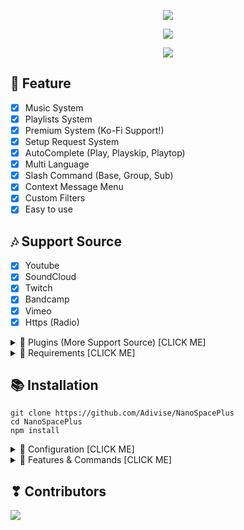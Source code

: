 <p align="center">
<img src="https://capsule-render.vercel.app/api?type=waving&color=gradient&height=200&section=header&text=NanoSpacePlus&fontSize=80&fontAlignY=35&animation=twinkling&fontColor=gradient"/> </a> 
</p>

<p align="center"> 
  <a href="https://discord.gg/SNG3dh3MbR" target="_blank"> <img src="https://discordapp.com/api/guilds/903043706410643496/widget.png?style=banner2"/> </a> 
</p>

<p align="center"> 
  <a href="https://ko-fi.com/nanotect" target="_blank"> <img src="https://ko-fi.com/img/githubbutton_sm.svg"/> </a> 
</p>

## 📑 Feature
- [x] Music System
- [x] Playlists System
- [x] Premium System (Ko-Fi Support!)
- [x] Setup Request System
- [x] AutoComplete (Play, Playskip, Playtop)
- [x] Multi Language
- [x] Slash Command (Base, Group, Sub)
- [x] Context Message Menu
- [x] Custom Filters
- [x] Easy to use

## 🎶 Support Source
- [x] Youtube
- [x] SoundCloud
- [x] Twitch
- [x] Bandcamp
- [x] Vimeo
- [x] Https (Radio)

<details><summary>📃 Plugins (More Support Source) [CLICK ME]</summary>
<p>

## 📃 Plugins (More Support Source) (Require: LavaLink v3.6.x)
- [x] [LavaSrc](https://github.com/TopiSenpai/LavaSrc)
- Spotify
- Deezer
- Apple
- Yandex

- [x] [skybot-lavalink-plugin](https://github.com/DuncteBot/skybot-lavalink-plugin)
- Mixcloud
- Ocremix
- Clyp
- Reddit
- Getyarn
- TikTok
- PornHub
- Soundgasm

</p>
</details>

<details><summary>📎 Requirements [CLICK ME]</summary>
<p>

## 📎 Requirements

- [x] Node.js v16+ **[Download](https://nodejs.org/en/download/)**
- [x] Discord Bot Token **[Guide](https://discordjs.guide/preparations/setting-up-a-bot-application.html#creating-your-bot)**
- [x] LavaLink **[Guide](https://github.com/freyacodes/lavalink)** (*Dev Version!* **[Download](https://ci.fredboat.com/repository/)**)
- [My Application File](https://cdn.discordapp.com/attachments/1010784573061349496/1038914440734715994/application.yml)
- [x] MongoDB **[Download](https://www.mongodb.com/try/download/community)** (Download & install = Finish!)

## 🛑 Super Requirements 

- Java 11-13 **[Download JDK13](http://www.mediafire.com/file/m6gk7aoq96db8g0/file)** (i use this version) for LAVALINK!

</p>
</details>

## 📚 Installation

```
git clone https://github.com/Adivise/NanoSpacePlus
cd NanoSpacePlus
npm install
```

<details><summary>📄 Configuration [CLICK ME]</summary>
<p>

## 📄 Configuration

Copy or Rename `.env.example` to `.env` and fill out the values:

```.env
# Bot
TOKEN=REPLACE_HERE
NP_REALTIME=false
LEAVE_TIMEOUT=120000
LANGUAGE=en
EMBED_COLOR=#000001

# Dev
OWNER_ID=REPLACE_HERE

# Database
MONGO_URI=mongodb://127.0.0.1:27017/nanospaceplus
LIMIT_TRACK=50
LIMIT_PLAYLIST=10

# Nodes
NODE_HOST=localhost
NODE_PORT=5555
NODE_PASSWORD=123456
```
After installation or finishes all you can use `node .` to start the bot. or `Run Start.bat`

</p>
</details>

<details><summary>🔩 Features & Commands [CLICK ME]</summary>
<p>

## 🔩 Features & Commands

> Note: The default prefix is '/'

💬 **Context Menu**
- Play (Right-Click & Apps > Context | Play) 
- Skip (Right-Click & Apps > Context | Skip) 
- Stop (Right-Click & Apps > Context | Stop) 
- Shuffle (Right-Click & Apps > Context | Shuffle) 
- Loop (Right-Click & Apps > Context | Loop) 

💬 **Extra Commands!**
- Play (/extra play) 

🎶 **Music Commands!** 

- Play (/play [song/url])
- Search (/search [songname])
- Nowplaying (/nowplaying)
- Queue (/music queue [page])
- Repeat (/music loop type [current, all])
- Loopqueue (/music loopall)
- Shuffle (/music shuffle)
- Volume control (/music volume [10 - 100])
- Pause (/music pause)
- Resume (/music resume)
- Skip (/music skip)
- Skipto (/music skipto [position])
- Clear (/musicclear)
- Join (/music join)
- Leave (/music leave)
- Forward (/music forward [second])
- Seek (/music seek [second])
- Rewind (/music rewind [second])
- Replay (/music replay)
- 247 (/music 247)
- Previous (/music previous)
- Autoplay (/music autoplay)
- Move (/music move [song] [position])
- Remove (/music remove [song])
- PlaySkip (/music playskip [song/url])
<<<<<<< Updated upstream
- SearchSkip (/music searchskip [songname])
- PlayTop (/music playtop [song/url])
- SearchTop (/music searchtop [songname])
=======
- SearchSkip (/music searchskip [song/url])
- PlayTop (/music playtop [song/url])
- SearchTop (/music searchtop [song/url])
>>>>>>> Stashed changes

⏺ **Filter Commands!**
- Bass (/filter bass)
- Superbass (/filter superbass)
- Pop (/filter pop)
- Treblebass (/filter treblebass)
- Soft (/filter soft)
- Earrape (/filter earrape)
- Equalizer (/filter equalizer [14 bands])
- Speed (/filter speed [amount])
- Picth (/filter pitch [amount])
- Vaporwave (/filter vaporwave)
- Nightcore (/filter nightcore)
- Bassboost (/filter bassboost [-10 - 10])
- Rate (/filter rate)
- Reset (/filter reset)
- 3d (/filter 3d)
- China (/filter china)
- Chipmunk (/filter chipmunk)
- Darthvader (/filter darthvader)
- DoubleTime (/filter doubletime)
- SlowMotion (/filter slowmotion)
- Tremolo (/filter tremolo)
- Vibrate (/filter vibrate)
- Vibrato (/filter vibrato)
- Daycore (/filter daycore)
- Television (/filter Television)
	
📦 **Playlist Commands!**
- Create (/playlist create [name])
- Add (/playlist add [name] [link])
- Private (/playlist private [name])
- Public (/playlist public [name])
- Delete (/playlist delete [name])
- Import (/playlist import [name])
- Detail (/playlist detail [name])
- Remove (/playlist remove [name] [position])
- SaveQueue (/playlist savequeue [name])
- View (/playlist view)
	
💎 **Premium Commands!**
- Profile (/profile)
- Generate (/premium generate [plan] [amount]) // (OWNER ONLY)
- Redeem (/redeem [code])
- Setup (/premium setup)
- Transaction (/premium transaction [id])
- Remove (/premium remove [mention]) // (OWNER ONLY)
	
📑 **Utility Commands!**
- Shutdown (/utility shutdown) // (OWNER ONLY)
- Language (/utility language [language] ) // Example: en, th
- Help (/help)
- Charts (/charts [global/guild])
- Useable (/useable)
- Vps (/utility vps)
- LavaLink (/utility lavalink)

</p>
</details>

## ❣ Contributors

<a href="https://github.com/Adivise/NanoSpacePlus/graphs/contributors">
  <img src="https://contributors-img.web.app/image?repo=Adivise/NanoSpacePlus" />
</a>
